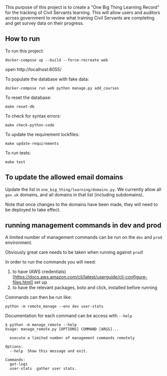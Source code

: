This purpose of this project is to create a "One Big Thing Learning Record" for the tracking of Civil Servants learning. This will allow users and auditors across government to review what training Civil Servants are completing and get survey data on their progress.

## How to run

To run this project:

    docker-compose up --build --force-recreate web

open http://localhost:8055/

To populate the database with fake data:

    docker-compose run web python manage.py add_courses

To reset the database:

    make reset-db

To check for syntax errors:

    make check-python-code

To update the requirement lockfiles:

    make update-requirements

To run tests:

    make test

## To update the allowed email domains

Update the list in `one_big_thing/learning/domains.py`. We currently allow all `gov.uk` domains, and all domains in that list (including subdomains).

Note that once changes to the domains have been made, they will need to be deployed to take effect.

## running management commands in dev and prod
A limited number of management commands can be run on the `dev` and `prod` environment.

Obviously great care needs to be taken when running against `prod`! 

In order to run the commands you will need:
1. to have (AWS credentials)[https://docs.aws.amazon.com/cli/latest/userguide/cli-configure-files.html] set up 
2. to have the relevant packages, boto and click, installed before running

Commands can then be run like:

`python -m remote_manage --env dev user-stats`

Documentation for each command can be access with `--help`

```commandline
$ python -m manage_remote --help
Usage: manage_remote.py [OPTIONS] COMMAND [ARGS]...

  execute a limited number of management commands remotely

Options:
  --help  Show this message and exit.

Commands:
  get-logs
  user-stats  gather user stats.
 ```
